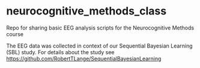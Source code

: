 # neurocognitive_methods_class
Repo for sharing basic EEG analysis scripts for the Neurocognitive Methods course

The EEG data was collected in context of our Sequential Bayesian Learning (SBL) study. 
For details about the study see https://github.com/RobertTLange/SequentialBayesianLearning
